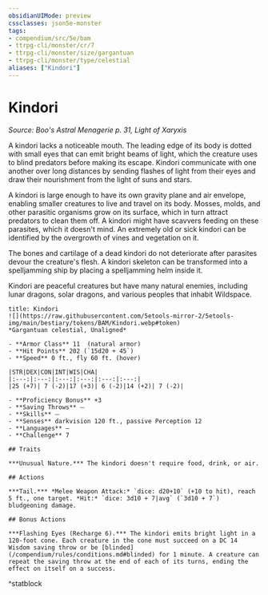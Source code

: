 ```yaml
---
obsidianUIMode: preview
cssclasses: json5e-monster
tags:
- compendium/src/5e/bam
- ttrpg-cli/monster/cr/7
- ttrpg-cli/monster/size/gargantuan
- ttrpg-cli/monster/type/celestial
aliases: ["Kindori"]
---
```

# Kindori
*Source: Boo's Astral Menagerie p. 31, Light of Xaryxis*  

A kindori lacks a noticeable mouth. The leading edge of its body is dotted with small eyes that can emit bright beams of light, which the creature uses to blind predators before making its escape. Kindori communicate with one another over long distances by sending flashes of light from their eyes and draw their nourishment from the light of suns and stars.

A kindori is large enough to have its own gravity plane and air envelope, enabling smaller creatures to live and travel on its body. Mosses, molds, and other parasitic organisms grow on its surface, which in turn attract predators to clean them off. A kindori might have scavvers feeding on these parasites, which it doesn't mind. An extremely old or sick kindori can be identified by the overgrowth of vines and vegetation on it.

The bones and cartilage of a dead kindori do not deteriorate after parasites devour the creature's flesh. A kindori skeleton can be transformed into a spelljamming ship by placing a spelljamming helm inside it.

Kindori are peaceful creatures but have many natural enemies, including lunar dragons, solar dragons, and various peoples that inhabit Wildspace.

```ad-statblock
title: Kindori
![](https://raw.githubusercontent.com/5etools-mirror-2/5etools-img/main/bestiary/tokens/BAM/Kindori.webp#token)
*Gargantuan celestial, Unaligned*

- **Armor Class** 11  (natural armor)
- **Hit Points** 202 (`15d20 + 45`)
- **Speed** 0 ft., fly 60 ft. (hover)

|STR|DEX|CON|INT|WIS|CHA|
|:---:|:---:|:---:|:---:|:---:|:---:|
|25 (+7)| 7 (-2)|17 (+3)| 6 (-2)|14 (+2)| 7 (-2)|

- **Proficiency Bonus** +3
- **Saving Throws** ⏤
- **Skills** ⏤
- **Senses** darkvision 120 ft., passive Perception 12
- **Languages** —
- **Challenge** 7

## Traits

***Unusual Nature.*** The kindori doesn't require food, drink, or air.

## Actions

***Tail.*** *Melee Weapon Attack:* `dice: d20+10` (+10 to hit), reach 5 ft., one target. *Hit:* `dice: 3d10 + 7|avg` (`3d10 + 7`) bludgeoning damage.

## Bonus Actions

***Flashing Eyes (Recharge 6).*** The kindori emits bright light in a 120-foot cone. Each creature in the cone must succeed on a DC 14 Wisdom saving throw or be [blinded](/compendium/rules/conditions.md#blinded) for 1 minute. A creature can repeat the saving throw at the end of each of its turns, ending the effect on itself on a success.
```
^statblock